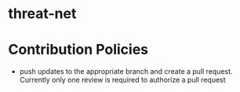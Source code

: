 # threat-net

# Contribution Policies
* push updates to the appropriate branch and create a pull request. Currently only one review is required to authorize a pull request
